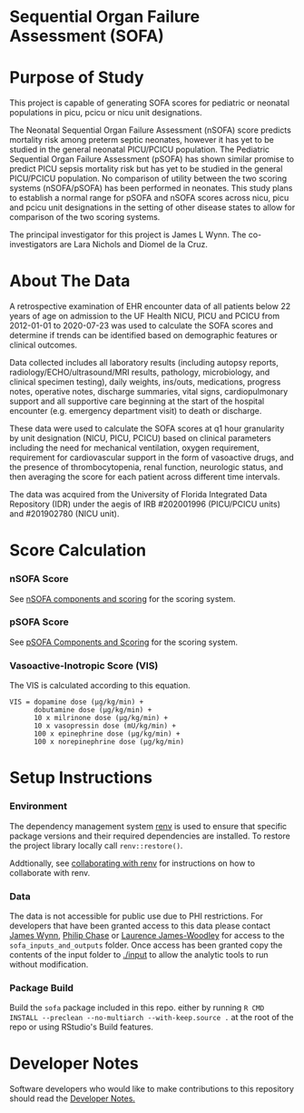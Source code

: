 # Sequential Organ Failure Assessment (SOFA)

# Purpose of Study

This project is capable of generating SOFA scores for pediatric or neonatal populations in picu, pcicu or nicu unit designations. 

The Neonatal Sequential Organ Failure Assessment (nSOFA) score predicts mortality risk among preterm septic neonates, however it has yet to be studied in the general neonatal PICU/PCICU population. The Pediatric Sequential Organ Failure Assessment (pSOFA) has shown similar promise to predict PICU sepsis mortality risk but has yet to be studied in the general PICU/PCICU population. No comparison of utility between the two scoring systems (nSOFA/pSOFA) has been performed in neonates. This study plans to establish a normal range for pSOFA and nSOFA scores across nicu, picu and pcicu unit designations in the setting of other disease states to allow for comparison of the two scoring systems.

The principal investigator for this project is James L Wynn. The co-investigators are Lara Nichols and Diomel de la Cruz.

# About The Data

A retrospective examination of EHR encounter data of all patients below 22 years of age on admission to the UF Health NICU, PICU and PCICU from 2012-01-01 to 2020-07-23 was used to calculate the SOFA scores and determine if trends can be identified based on demographic features or clinical outcomes.

Data collected includes all laboratory results (including autopsy reports, radiology/ECHO/ultrasound/MRI results, pathology, microbiology, and clinical specimen testing), daily weights, ins/outs, medications, progress notes, operative notes, discharge summaries, vital signs, cardiopulmonary support and all supportive care beginning at the start of the hospital encounter (e.g. emergency department visit) to death or discharge.

These data were used to calculate the SOFA scores at q1 hour granularity by unit designation (NICU, PICU, PCICU) based on clinical parameters including the need for mechanical ventilation, oxygen requirement, requirement for cardiovascular support in the form of vasoactive drugs, and the presence of thrombocytopenia, renal function, neurologic status, and then averaging the score for each patient across different time intervals.

The data was acquired from the University of Florida Integrated Data Repository (IDR) under the aegis of IRB #202001996 (PICU/PCICU units) and #201902780 (NICU unit).

# Score Calculation

### nSOFA Score
See [nSOFA components and scoring](nsofa_components_and_scoring.pdf) for the scoring system.

### pSOFA Score
See [pSOFA Components and Scoring](psofa_components_and_scoring.pdf) for the scoring system.

### Vasoactive-Inotropic Score (VIS)

The VIS is calculated according to this equation.

```
VIS = dopamine dose (μg/kg/min) +
      dobutamine dose (μg/kg/min) +
      10 x milrinone dose (μg/kg/min) +
      10 x vasopressin dose (mU/kg/min) +
      100 x epinephrine dose (μg/kg/min) +
      100 x norepinephrine dose (μg/kg/min)
```

# Setup Instructions

### Environment
The dependency management system [renv](https://rstudio.github.io/renv/articles/renv.html) is used to ensure that specific package versions and their required dependencies are installed.
To restore the project library locally call `renv::restore()`. 

Addtionally, see [collaborating with renv](https://rstudio.github.io/renv/articles/collaborating.html) for instructions on how to collaborate with renv.

### Data
The data is not accessible for public use due to PHI restrictions. For developers that have been granted access to this data please contact [James Wynn](james.wynn@peds.ufl.edu), [Philip Chase](pbc@ufl.edu) or [Laurence James-Woodley](lawjames1@ufl.edu) for access to the `sofa_inputs_and_outputs` folder. Once access has been granted copy the contents of the input folder to [./input](./input) to allow the analytic tools to run without modification.

### Package Build
Build the `sofa` package included in this repo. either by running `R CMD INSTALL --preclean --no-multiarch --with-keep.source .` at the root of the repo or using RStudio's Build features.

# Developer Notes

Software developers who would like to make contributions to this repository should read the [Developer Notes.](developer_notes.md)
